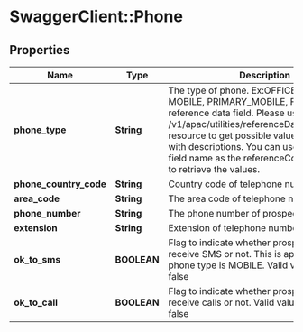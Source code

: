 # SwaggerClient::Phone

## Properties
Name | Type | Description | Notes
------------ | ------------- | ------------- | -------------
**phone_type** | **String** | The type of phone. Ex:OFFICE, HOME, MOBILE, PRIMARY_MOBILE, FAX. This is a reference data field. Please use /v1/apac/utilities/referenceData/{phoneType} resource to get possible values of this field with descriptions. You can use phoneType field name as the referenceCode parameter to retrieve the values. | 
**phone_country_code** | **String** | Country code of telephone number | [optional] 
**area_code** | **String** | The area code of telephone number | [optional] 
**phone_number** | **String** | The phone number of prospect | 
**extension** | **String** | Extension of telephone number | [optional] 
**ok_to_sms** | **BOOLEAN** | Flag to indicate whether prospect wants to receive SMS or not. This is applicable only if phone type is MOBILE. Valid values: true and false | [optional] 
**ok_to_call** | **BOOLEAN** | Flag to indicate whether prospect wants to receive calls or not. Valid values: true and false | [optional] 

